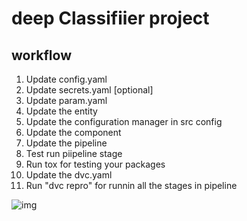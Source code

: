 # deep Classifiier project

## workflow
1. Update config.yaml
2. Update secrets.yaml [optional]
3. Update param.yaml
4. Update the entity
5. Update the configuration manager in src config
6. Update the component
7. Update the pipeline
8. Test run piipeline stage
9. Run tox for testing your packages
10. Update the dvc.yaml
11. Run "dvc repro" for runnin all the stages in pipeline

![img]("./docs/images/Data%20Ingestion%402x%20(1).png")
